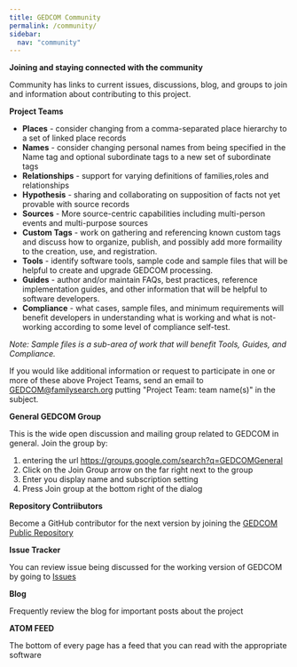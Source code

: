 ```yaml
---
title: GEDCOM Community
permalink: /community/
sidebar:
  nav: "community"
---
```


**Joining and staying connected with the community**

Community has links to current issues, discussions, blog, and groups to join and information about contributing to this project.

**Project Teams**

- **Places** - consider changing from a comma-separated place hierarchy to a set of linked place records
- **Names** - consider changing personal names from being specified in the Name tag and optional subordinate tags to a new set of subordinate tags 
- **Relationships** - support for varying definitions of families,roles and relationships
- **Hypothesis** - sharing and collaborating on supposition of facts not yet provable with source records
- **Sources** - More source-centric capabilities including multi-person events and multi-purpose sources
- **Custom Tags** - work on gathering and referencing known custom tags and discuss how to organize, publish, and possibly add more formaility to the creation, use, and registration.
- **Tools** - identify software tools, sample code and sample files that will be helpful to create and upgrade GEDCOM processing.
- **Guides** - author and/or maintain FAQs, best practices, reference implementation guides, and other information that will be helpful to software developers.
- **Compliance** - what cases, sample files, and minimum requirements will benefit developers in understanding what is working and what is not-working according to some level of compliance self-test. 

*Note: Sample files is a sub-area of work that will benefit Tools, Guides, and Compliance.*

If you would like additional information or request to participate in one or more of these above Project Teams, send an email to <GEDCOM@familysearch.org> putting "Project Team: team name(s)" in the subject.


**General GEDCOM Group**

This is the wide open discussion and mailing group related to GEDCOM in general.  Join the group by:
1. entering the url
https://groups.google.com/search?q=GEDCOMGeneral
2. Click on the Join Group arrow on the far right next to the group
3. Enter you display name and subscription setting
4. Press Join group at the bottom right of the dialog

**Repository Contriibutors**

Become a GitHub contributor for the next version by joining the [GEDCOM Public Repository](https://github.com/familySearch/GEDCOM)

**Issue Tracker** 

You can review issue being discussed for the working version of GEDCOM by going to [Issues](https://github.com/familySearch/GEDCOM/issues)

**Blog**

Frequently review the blog for important posts about the project

**ATOM FEED**

The bottom of every page has a feed that you can read with the appropriate software
